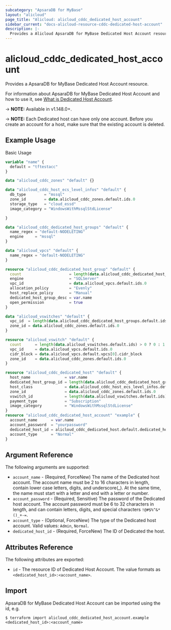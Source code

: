 ```yaml
---
subcategory: "ApsaraDB for MyBase"
layout: "alicloud"
page_title: "Alicloud: alicloud_cddc_dedicated_host_account"
sidebar_current: "docs-alicloud-resource-cddc-dedicated-host-account"
description: |-
  Provides a Alicloud ApsaraDB for MyBase Dedicated Host Account resource.
---
```


# alicloud\_cddc\_dedicated\_host\_account

Provides a ApsaraDB for MyBase Dedicated Host Account resource.

For information about ApsaraDB for MyBase Dedicated Host Account and how to use it, see [What is Dedicated Host Account](https://www.alibabacloud.com/help/en/doc-detail/196877.html).

-> **NOTE:** Available in v1.148.0+.

-> **NOTE:** Each Dedicated host can have only one account. Before you create an account for a host, make sure that the existing account is deleted.

## Example Usage

Basic Usage

```terraform
variable "name" {
  default = "tftestacc"
}

data "alicloud_cddc_zones" "default" {}

data "alicloud_cddc_host_ecs_level_infos" "default" {
  db_type        = "mssql"
  zone_id        = data.alicloud_cddc_zones.default.ids.0
  storage_type   = "cloud_essd"
  image_category = "WindowsWithMssqlStdLicense"

}

data "alicloud_cddc_dedicated_host_groups" "default" {
  name_regex = "default-NODELETING"
  engine     = "mssql"
}

data "alicloud_vpcs" "default" {
  name_regex = "default-NODELETING"
}

resource "alicloud_cddc_dedicated_host_group" "default" {
  count                     = length(data.alicloud_cddc_dedicated_host_groups.default.ids) > 0 ? 0 : 1
  engine                    = "SQLServer"
  vpc_id                    = data.alicloud_vpcs.default.ids.0
  allocation_policy         = "Evenly"
  host_replace_policy       = "Manual"
  dedicated_host_group_desc = var.name
  open_permission           = true
}

data "alicloud_vswitches" "default" {
  vpc_id  = length(data.alicloud_cddc_dedicated_host_groups.default.ids) > 0 ? data.alicloud_cddc_dedicated_host_groups.default.groups[0].vpc_id : data.alicloud_vpcs.default.ids.0
  zone_id = data.alicloud_cddc_zones.default.ids.0
}

resource "alicloud_vswitch" "default" {
  count      = length(data.alicloud_vswitches.default.ids) > 0 ? 0 : 1
  vpc_id     = data.alicloud_vpcs.default.ids.0
  cidr_block = data.alicloud_vpcs.default.vpcs[0].cidr_block
  zone_id    = data.alicloud_cddc_zones.default.ids.0
}

resource "alicloud_cddc_dedicated_host" "default" {
  host_name               = var.name
  dedicated_host_group_id = length(data.alicloud_cddc_dedicated_host_groups.default.ids) > 0 ? data.alicloud_cddc_dedicated_host_groups.default.ids.0 : alicloud_cddc_dedicated_host_group.default[0].id
  host_class              = data.alicloud_cddc_host_ecs_level_infos.default.infos.0.res_class_code
  zone_id                 = data.alicloud_cddc_zones.default.ids.0
  vswitch_id              = length(data.alicloud_vswitches.default.ids) > 0 ? data.alicloud_vswitches.default.ids.0 : alicloud_vswitch.default[0].id
  payment_type            = "Subscription"
  image_category          = "WindowsWithMssqlStdLicense"
}
resource "alicloud_cddc_dedicated_host_account" "example" {
  account_name      = var.name
  account_password  = "yourpassword"
  dedicated_host_id = alicloud_cddc_dedicated_host.default.dedicated_host_id
  account_type      = "Normal"
}
```

## Argument Reference

The following arguments are supported:

* `account_name` - (Required, ForceNew) The name of the Dedicated host account. The account name must be 2 to 16 characters in length, contain lower case letters, digits, and underscore(_). At the same time, the name must start with a letter and end with a letter or number.
* `account_password` - (Required, Sensitive) The password of the Dedicated host account. The account password must be 6 to 32 characters in length, and can contain letters, digits, and special characters `!@#$%^&*()_+-=`.
* `account_type` - (Optional, ForceNew) The type of the Dedicated host account. Valid values: `Admin`, `Normal`.
* `dedicated_host_id` - (Required, ForceNew) The ID of Dedicated the host.

## Attributes Reference

The following attributes are exported:

* `id` - The resource ID of Dedicated Host Account. The value formats as `<dedicated_host_id>:<account_name>`.

## Import

ApsaraDB for MyBase Dedicated Host Account can be imported using the id, e.g.

```shell
$ terraform import alicloud_cddc_dedicated_host_account.example <dedicated_host_id>:<account_name>
```